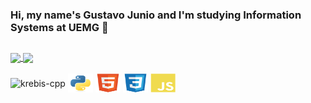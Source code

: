### Hi, my name's Gustavo Junio and I'm studying Information Systems at UEMG  👋
##
<div style="display: inline_block">
<a href="https://github.com/anuraghazra/github-readme-stats">
  <img height=175 align="center" src="https://github-readme-stats.vercel.app/api?username=krebis006&show_icons=true&theme=tokyonight" />
</a>
<a href="https://github.com/anuraghazra/convoychat">
  <img height=175 align="center" src="https://github-readme-stats.vercel.app/api/top-langs?username=krebis006&layout=compact&langs_count=8&card_width=320&theme=tokyonight" />
</a>
</div>  
<div style="display: inline_block"><br>
  <img align="center" alt="krebis-cpp" height="30" width="40" src="https://cdn.jsdelivr.net/gh/devicons/devicon/icons/cplusplus/cplusplus-plain.svg"">
  <img align="center" alt="krebis-py" height="30" width="40" src="https://raw.githubusercontent.com/devicons/devicon/master/icons/python/python-original.svg">
  <img align="center" alt="krebis-html" height="30" width="40" src="https://raw.githubusercontent.com/devicons/devicon/master/icons/html5/html5-original.svg">
  <img align="center" alt="krebis-css" height="30" width="40" src="https://raw.githubusercontent.com/devicons/devicon/master/icons/css3/css3-original.svg">
  <img align="center" alt="krebis-js" height="30" width="40" src="https://raw.githubusercontent.com/devicons/devicon/master/icons/javascript/javascript-plain.svg">
</div>

<!--
**krebis006/krebis006** is a ✨ _special_ ✨ repository because its `README.md` (this file) appears on your GitHub profile.

Here are some ideas to get you started:

- 🔭 I’m currently working on ...
- 🌱 I’m currently learning ...
- 👯 I’m looking to collaborate on ...
- 🤔 I’m looking for help with ...
- 💬 Ask me about ...
- 📫 How to reach me: ...
- 😄 Pronouns: ...
- ⚡ Fun fact: ...
-->
